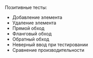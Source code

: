 Позитивные тесты:
- Добавление элемента
- Удаление элемента
- Прямой обход
- Фланговый обход
- Обратный обход
- Неверный ввод при тестировании
- Сравнение производительности
